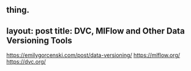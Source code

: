 thing.
---
layout: post
title: DVC, MlFlow and Other Data Versioning Tools
---

https://emilygorcenski.com/post/data-versioning/
https://mlflow.org/
https://dvc.org/
